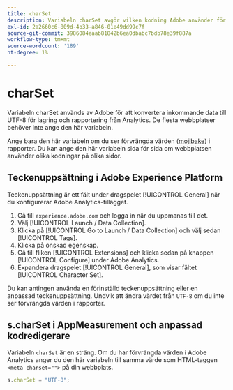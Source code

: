 ```yaml
---
title: charSet
description: Variabeln charSet avgör vilken kodning Adobe använder för att analysera bildbegäran.
exl-id: 2a2660c6-809d-4b33-a846-01e49dd99c7f
source-git-commit: 3986084eaab81842b6ea0dbabc7bdb78e39f887a
workflow-type: tm+mt
source-wordcount: '189'
ht-degree: 1%

---
```


# charSet

Variabeln charSet används av Adobe för att konvertera inkommande data till UTF-8 för lagring och rapportering från Analytics. De flesta webbplatser behöver inte ange den här variabeln.

Ange bara den här variabeln om du ser förvrängda värden ([mojibake](https://en.wikipedia.org/wiki/Mojibake)) i rapporter. Du kan ange den här variabeln sida för sida om webbplatsen använder olika kodningar på olika sidor.

## Teckenuppsättning i Adobe Experience Platform

Teckenuppsättning är ett fält under dragspelet [!UICONTROL General] när du konfigurerar Adobe Analytics-tillägget.

1. Gå till `experience.adobe.com` och logga in när du uppmanas till det.
1. Välj [!UICONTROL Launch / Data Collection].
1. Klicka på [!UICONTROL Go to Launch / Data Collection] och välj sedan [!UICONTROL Tags].
1. Klicka på önskad egenskap.
1. Gå till fliken [!UICONTROL Extensions] och klicka sedan på knappen [!UICONTROL Configure] under Adobe Analytics.
1. Expandera dragspelet [!UICONTROL General], som visar fältet [!UICONTROL Character Set].

Du kan antingen använda en förinställd teckenuppsättning eller en anpassad teckenuppsättning. Undvik att ändra värdet från `UTF-8` om du inte ser förvrängda värden i rapporter.

## s.charSet i AppMeasurement och anpassad kodredigerare

Variabeln `charSet` är en sträng. Om du har förvrängda värden i Adobe Analytics anger du den här variabeln till samma värde som HTML-taggen `<meta charset="">` på din webbplats.

```js
s.charSet = "UTF-8";
```
